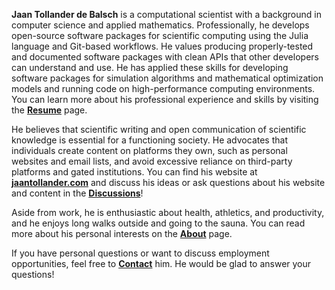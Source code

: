 **Jaan Tollander de Balsch** is a computational scientist with a background in computer science and applied mathematics. Professionally, he develops open-source software packages for scientific computing using the Julia language and Git-based workflows. He values producing properly-tested and documented software packages with clean APIs that other developers can understand and use. He has applied these skills for developing software packages for simulation algorithms and mathematical optimization models and running code on high-performance computing environments. You can learn more about his professional experience and skills by visiting the [**Resume**](https://jaantollander.com/resume/) page. 

He believes that scientific writing and open communication of scientific knowledge is essential for a functioning society. He advocates that individuals create content on platforms they own, such as personal websites and email lists, and avoid excessive reliance on third-party platforms and gated institutions. You can find his website at [**jaantollander.com**](https://jaantollander.com/) and discuss his ideas or ask questions about his website and content in the [**Discussions**](https://github.com/jaantollander/jaantollander/discussions)!

Aside from work, he is enthusiastic about health, athletics, and productivity, and he enjoys long walks outside and going to the sauna. You can read more about his personal interests on the [**About**](https://jaantollander.com/about/) page. 

If you have personal questions or want to discuss employment opportunities, feel free to [**Contact**](https://jaantollander.com/#contact) him. He would be glad to answer your questions!
